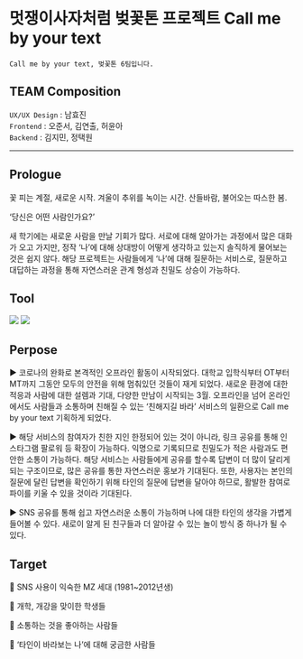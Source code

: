 # 멋쟁이사자처럼 벚꽃톤 프로젝트 Call me by your text

```
Call me by your text, 벚꽃톤 6팀입니다.
```

## TEAM Composition

`UX/UX Design` : 남효진\
`Frontend` : 오준서, 김연출, 허윤아\
`Backend` : 김지민, 정택원

---

## Prologue

꽃 피는 계절, 새로운 시작.
겨울이 추위를 녹이는 시간.
산들바람, 불어오는 따스한 봄.

‘당신은 어떤 사람인가요?’

새 학기에는 새로운 사람을 만날 기회가 많다. 서로에 대해 알아가는 과정에서 많은 대화가 오고 가지만, 정작 ‘나’에 대해 상대방이 어떻게 생각하고 있는지 솔직하게 물어보는 것은 쉽지 않다. 해당 프로젝트는 사람들에게 ‘나’에 대해 질문하는 서비스로, 질문하고 대답하는 과정을 통해 자연스러운 관계 형성과 친밀도 상승이 가능하다.

## Tool

<img src="https://img.shields.io/badge/React-61DAFB?style=flat-square&logo=React&logoColor=black"/> <img src="https://img.shields.io/badge/django-092E20?style=flat-square&logo=django&logoColor=white"/>

## Perpose

▶ 코로나의 완화로 본격적인 오프라인 활동이 시작되었다. 대학교 입학식부터 OT부터 MT까지 그동안 모두의 안전을 위해 멈춰있던 것들이 재게 되었다. 새로운 환경에 대한 적응과 사람에 대한 설렘과 기대, 다양한 만남이 시작되는 3월.
오프라인을 넘어 온라인에서도 사람들과 소통하며 친해질 수 있는 ‘친해지길 바라’ 서비스의 일환으로 Call me by your text 기획하게 되었다.

▶ 해당 서비스의 참여자가 친한 지인 한정되어 있는 것이 아니라, 링크 공유를 통해 인스타그램 팔로워 등 확장이 가능하다. 익명으로 기록되므로 친밀도가 적은 사람과도 편안한 소통이 가능하다. 해당 서비스는 사람들에게 공유를 할수록 답변이 더 많이 달리게 되는 구조이므로, 많은 공유를 통한 자연스러운 홍보가 기대된다. 또한, 사용자는 본인의 질문에 달린 답변을 확인하기 위해 타인의 질문에 답변을 달아야 하므로, 활발한 참여로 파이를 키울 수 있을 것이라 기대된다.

▶ SNS 공유를 통해 쉽고 자연스러운 소통이 가능하며 나에 대한 타인의 생각을 가볍게 들어볼 수 있다. 새로이 알게 된 친구들과 더 알아갈 수 있는 놀이 방식 중 하나가 될 수 있다.

## Target

🎯 SNS 사용이 익숙한 MZ 세대 (1981~2012년생)

🎯 개학, 개강을 맞이한 학생들

🎯 소통하는 것을 좋아하는 사람들

🎯 ‘타인이 바라보는 나’에 대해 궁금한 사람들

